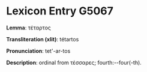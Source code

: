 # Lexicon Entry G5067

**Lemma**: τέταρτος

**Transliteration (xlit)**: tétartos

**Pronunciation**: tet'-ar-tos

**Description**:
ordinal from τέσσαρες; fourth:--four(-th).
